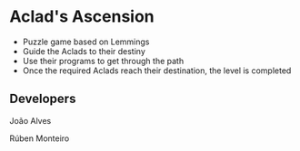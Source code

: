 # Aclad's Ascension

- Puzzle game based on Lemmings
- Guide the Aclads to their destiny
- Use their programs to get through the path
- Once the required Aclads reach their destination, the level is completed

## Developers
João Alves

Rúben Monteiro
